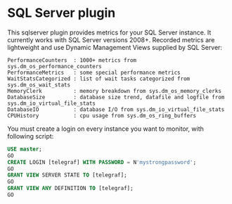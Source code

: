 # SQL Server plugin

This sqlserver plugin provides metrics for your SQL Server instance. 
It currently works with SQL Server versions 2008+. 
Recorded metrics are lightweight and use Dynamic Management Views supplied by SQL Server:
```
PerformanceCounters  : 1000+ metrics from sys.dm_os_performance_counters
PerformanceMetrics   : some special performance metrics
WaitStatsCategorized : list of wait tasks categorized from sys.dm_os_wait_stats
MemoryClerk			 : memory breakdown from sys.dm_os_memory_clerks
DatabaseSize         : database size trend, datafile and logfile from sys.dm_io_virtual_file_stats
DatabaseIO			 : database I/O from sys.dm_io_virtual_file_stats
CPUHistory			 : cpu usage from sys.dm_os_ring_buffers
```

You must create a login on every instance you want to monitor, with following script:
```SQL 
USE master; 
GO
CREATE LOGIN [telegraf] WITH PASSWORD = N'mystrongpassword';
GO
GRANT VIEW SERVER STATE TO [telegraf]; 
GO
GRANT VIEW ANY DEFINITION TO [telegraf]; 
GO
```
